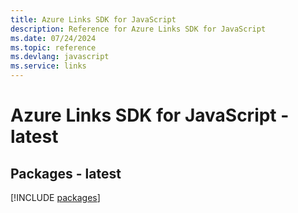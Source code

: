 ```yaml
---
title: Azure Links SDK for JavaScript
description: Reference for Azure Links SDK for JavaScript
ms.date: 07/24/2024
ms.topic: reference
ms.devlang: javascript
ms.service: links
---
```

# Azure Links SDK for JavaScript - latest
## Packages - latest
[!INCLUDE [packages](links-index.md)]